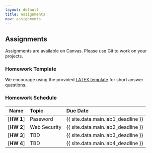 ```yaml
---
layout: default
title: Assignments
nav: assignments
---
```


## Assignments

Assignments are available on Canvas.  Please use Git to work on your projects.

### Homework Template
We encourage using the provided [LATEX template]({{site.url}}/assignments/template/main.tex) for short answer questions.

### Homework Schedule

|      Name                 |           Topic                              |                Due Date            |
| :-----------------------: | :------------------------------------------  | :--------------------------------- |
| [**HW 1**]                | Password                                     | {{ site.data.main.lab1_deadline }}    |
| [**HW 2**]                | Web Security                                 | {{ site.data.main.lab2_deadline }}    |
| [**HW 3**]                | TBD                                          | {{ site.data.main.lab3_deadline }}    |
| [**HW 4**]                | TBD                                          | {{ site.data.main.lab4_deadline }}    |
